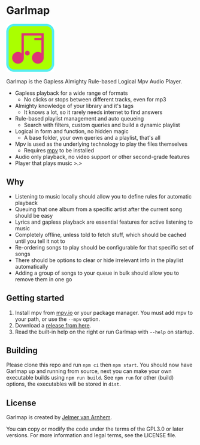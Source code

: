 Garlmap
======

![icon](app/img/icon/128x128.png)

Garlmap is the Gapless Almighty Rule-based Logical Mpv Audio Player.

- Gapless playback for a wide range of formats
  - No clicks or stops between different tracks, even for mp3
- Almighty knowledge of your library and it's tags
  - It knows a lot, so it rarely needs internet to find answers
- Rule-based playlist management and auto queueing
  - Search with filters, custom queries and build a dynamic playlist
- Logical in form and function, no hidden magic
  - A base folder, your own queries and a playlist, that's all
- Mpv is used as the underlying technology to play the files themselves
  - Requires [mpv](https://mpv.io) to be installed
- Audio only playback, no video support or other second-grade features
- Player that plays music >.>

## Why

- Listening to music locally should allow you to define rules for automatic playback
- Queuing that one album from a specific artist after the current song should be easy
- Lyrics and gapless playback are essential features for active listening to music
- Completely offline, unless told to fetch stuff, which should be cached until you tell it not to
- Re-ordering songs to play should be configurable for that specific set of songs
- There should be options to clear or hide irrelevant info in the playlist automatically
- Adding a group of songs to your queue in bulk should allow you to remove them in one go

## Getting started

1. Install mpv from [mpv.io](https://mpv.io) or your package manager.
You must add mpv to your path, or use the `--mpv` option.
2. Download a [release from here](https://github.com/Jelmerro/Garlmap/releases).
3. Read the built-in help on the right or run Garlmap with `--help` on startup.

## Building

Please clone this repo and run `npm ci` then `npm start`.
You should now have Garlmap up and running from source,
next you can make your own executable builds using `npm run build`.
See `npm run` for other (build) options, the executables will be stored in `dist`.

## License

Garlmap is created by [Jelmer van Arnhem](https://github.com/Jelmerro).

You can copy or modify the code under the terms of the GPL3.0 or later versions.
For more information and legal terms, see the LICENSE file.
